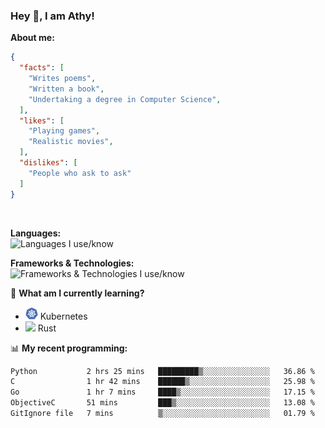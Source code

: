 ### Hey 👋, I am Athy!<br>

**About me:**


```json
{
  "facts": [
    "Writes poems",
    "Written a book",
    "Undertaking a degree in Computer Science",
  ],
  "likes": [
    "Playing games",
    "Realistic movies",
  ],
  "dislikes": [
    "People who ask to ask"
  ]
}
```
<br>


**Languages:**<br>
![Languages I use/know](https://skillicons.dev/icons?i=go,js,py,html,lua,java)

**Frameworks & Technologies:**<br />
![Frameworks & Technologies I use/know](https://skillicons.dev/icons?i=nodejs,nextjs,ts,react,express,docker,kubernetes,mysql,postgresql,mongodb,git,github,tailwind,prisma)

📙 **What am I currently learning?**

- <img height="20" src="https://github.com/devicons/devicon/blob/master/icons/kubernetes/kubernetes-plain.svg" />  Kubernetes
- <img height="20" src="https://cdn.jsdelivr.net/gh/devicons/devicon/icons/rust/rust-plain.svg" /> Rust

📊 **My recent programming:**

<!--START_SECTION:waka-->

```txt
Python           2 hrs 25 mins   █████████▒░░░░░░░░░░░░░░░   36.86 %
C                1 hr 42 mins    ██████▒░░░░░░░░░░░░░░░░░░   25.98 %
Go               1 hr 7 mins     ████▒░░░░░░░░░░░░░░░░░░░░   17.15 %
ObjectiveC       51 mins         ███▒░░░░░░░░░░░░░░░░░░░░░   13.08 %
GitIgnore file   7 mins          ▒░░░░░░░░░░░░░░░░░░░░░░░░   01.79 %
```

<!--END_SECTION:waka-->
